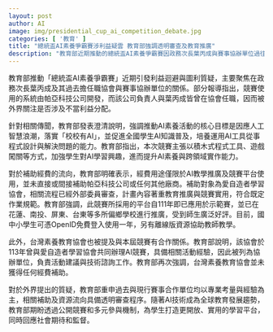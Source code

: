 ```yaml
---
layout: post
author: AI
image: img/presidential_cup_ai_competition_debate.jpg
categories: [ '教育' ]
title: "總統盃AI素養爭霸賽涉利益疑雲 教育部強調透明審查及教育推廣"
description: "教育部近期推動的總統盃AI素養爭霸賽因政務次長葉丙成與賽事協辦單位過往關係，引發利益迴避及圖利疑問。教育部澄清，本次競賽以AI教育推廣為核心，經費僅用於教學與平台，無直接或間接補助相關廠商，補助流程經外部審查，所有合作單位皆以專業經驗為依據，並強調平台長期應用於偏鄉推廣且免費開放，盼以公開競賽促進學生AI素養，回應社會關注。"
---
```

教育部推動「總統盃AI素養爭霸賽」近期引發利益迴避與圖利質疑，主要聚焦在政務次長葉丙成及其過去擔任職協會與賽事協辦單位的關係。部分報導指出，競賽使用的系統由帕亞科技公司開發，而該公司負責人與葉丙成皆曾在協會任職，因而被外界關注是否涉及不當利益分配。

針對相關傳聞，教育部發表澄清說明，強調推動AI素養活動的核心目標是因應人工智慧浪潮，落實「校校有AI」，並促進全國學生AI知識普及，培養運用AI工具從事程式設計與解決問題的能力。教育部指出，本次競賽主張以積木式程式工具、遊戲闖關等方式，加強學生對AI學習興趣，進而提升AI素養與跨領域實作能力。

對於補助經費的流向，教育部明確表示，經費用途僅限於AI教學推廣及競賽平台使用，並未直接或間接補助帕亞科技公司或任何其他廠商。補助對象為愛自造者學習協會，相關流程已經外部委員審查，計畫內容著重教育推廣與競賽實用，符合既定作業規範。教育部強調，此競賽所採用的平台自111年即已應用於示範賽，並已在花蓮、南投、屏東、台東等多所偏鄉學校進行推廣，受到師生廣泛好評。目前，國中小學生可憑OpenID免費登入使用一年，另有離線版資源協助教師教學。

此外，台灣素養教育協會也被提及與本屆競賽有合作關係。教育部說明，該協會於113年曾與愛自造者學習協會共同辦理AI競賽，具備相關活動經驗，因此被列為協辦單位，負責活動建議與技術諮詢工作。教育部再次強調，台灣素養教育協會並未獲得任何經費補助。

對於外界提出的質疑，教育部重申過去與現行賽事合作單位均以專業考量與經驗為主，相關補助及資源流向具備透明審查程序。隨著AI技術成為全球教育發展趨勢，教育部期盼透過公開競賽和多元參與機制，為學生打造更開放、實用的學習平台，同時回應社會期待和監督。